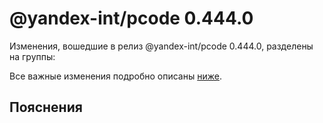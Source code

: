 # @yandex-int/pcode 0.444.0

<!-- ЧЕЛОВЕЧЕСКОЕ ВСТУПЛЕНИЕ -->

Изменения, вошедшие в релиз @yandex-int/pcode 0.444.0, разделены на группы:

Все важные изменения подробно описаны [ниже](#Пояснения).

## Пояснения

